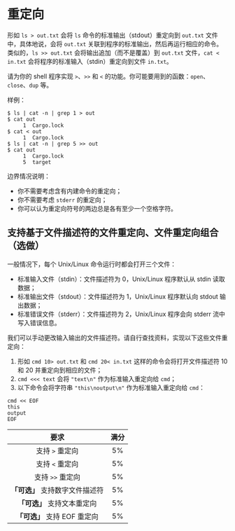# 重定向

形如 `ls > out.txt` 会将 `ls` 命令的标准输出（stdout）重定向到 `out.txt` 文件中，具体地说，会将 `out.txt` 关联到程序的标准输出，然后再运行相应的命令。类似的，`ls >> out.txt` 会将输出追加（而不是覆盖）到 `out.txt` 文件，`cat < in.txt` 会将程序的标准输入（stdin）重定向到文件 `in.txt`。

请为你的 shell 程序实现 `>`、`>>` 和 `<` 的功能。你可能要用到的函数：`open`、`close`、`dup` 等。

样例：

```shell
$ ls | cat -n | grep 1 > out
$ cat out
     1  Cargo.lock
$ cat < out
     1  Cargo.lock
$ ls | cat -n | grep 5 >> out
$ cat out
     1  Cargo.lock
     5  target
```

边界情况说明：

- 你不需要考虑含有内建命令的重定向；
- 你不需要考虑 `stderr` 的重定向；
- 你可以认为重定向符号的两边总是各有至少一个空格字符。

## 支持基于文件描述符的文件重定向、文件重定向组合（选做）

一般情况下，每个 Unix/Linux 命令运行时都会打开三个文件：

- 标准输入文件（stdin）：文件描述符为 0，Unix/Linux 程序默认从 stdin 读取数据；
- 标准输出文件（stdout）：文件描述符为 1，Unix/Linux 程序默认向 stdout 输出数据；
- 标准错误文件（stderr）：文件描述符为 2，Unix/Linux 程序会向 stderr 流中写入错误信息。

我们可以手动更改输入输出的文件描述符。请自行查找资料，实现以下这些文件重定向：

1. 形如 `cmd 10> out.txt` 和 `cmd 20< in.txt` 这样的命令会将打开文件描述符 10 和 20 并重定向到相应的文件；
2. `cmd <<< text` 会将 `"text\n"` 作为标准输入重定向给 `cmd`；
3. 以下命令会将字符串 `"this\noutput\n"` 作为标准输入重定向给 `cmd`：

```shell
cmd << EOF
this
output
EOF
```

|              要求               | 满分 |
| :-----------------------------: | :--: |
|         支持 `>` 重定向         |  5%  |
|         支持 `<` 重定向         |  5%  |
|        支持 `>>` 重定向         |  5%  |
| **「可选」** 支持数字文件描述符 |  5%  |
|   **「可选」** 支持文本重定向   |  5%  |
|  **「可选」** 支持 EOF 重定向   |  5%  |